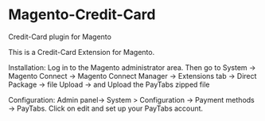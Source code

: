 # Magento-Credit-Card

Credit-Card plugin for Magento

This is a Credit-Card  Extension for Magento.

Installation: Log in to the Magento administrator area. Then go to System -> Magento Connect -> Magento Connect Manager -> Extensions tab -> Direct Package -> file Upload -> and Upload the PayTabs zipped file

Configuration: Admin panel-> System > Configuration -> Payment methods -> PayTabs. Click on edit and set up your PayTabs account.
